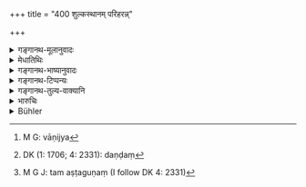 +++
title = "400 शुल्कस्थानम् परिहरन्न्"

+++

<details><summary>गङ्गानथ-मूलानुवादः</summary>

If one who buts and sells avoids a custom-house, and at the improper time, or makes a wrong statement in counting,—he shall be made to pay a fine eight times the amount evaded.—(400)
</details>

<details><summary>मेधातिथिः</summary>

**क्रयविक्रयी** वाणिजक[^३५७] उच्यते । **शुल्कस्थानं परिहरन्** उत्पथेन गच्छन्, **अकाले** वा रात्रौ शुल्काध्यक्षेषु गतेषु । **संख्याने मिथावादी** न्यूनं कथयति गणनायाम् । उपलक्षणं चैतत् संख्यानम् । तेन प्रच्छादने ऽप्य् एष एव विधिः । **दाप्यो ऽष्टगुणम् अत्ययं** दन्डः[^३५८] । यावद् अपह्नुते तावदष्टगुणम्, यावान् वा तस्यापह्नुतस्योचितः शुल्कस् तदष्टगुणं[^३५९] दाप्यः । आद्यम् एव युक्तम् । **अत्यय**शब्दो हि तत्र समञ्जसः, तद्धेतुत्वाद् द्रव्ये ।


[^३५९]:
     M G J: tam aṣṭaguṇaṃ (I follow DK 4: 2331)


[^३५८]:
     DK (1: 1706; 4: 2331): daṇḍaṃ


[^३५७]:
     M G: vāṇijya

<u>अन्ये</u> त्व् **अकाले क्रयविक्रयी**[^३६०] इति संबन्धं कुर्वन्ति । अकालश् चागृहीते शुल्के रहसि वा प्रतिषेधो ऽयम् ॥ ८.४०० ॥
</details>

<details><summary>गङ्गानथ-भाष्यानुवादः</summary>

‘*Who buys and sells*’—*i.e*., the trader.

‘*Who avoids the custom-house*’—by taking to unfrequented roads.

‘*At the improper time*’—at night, when the custom-officers have gone away.

‘*Who makes a wrong statement in counting*,’—when counting the articles, if he mentions a figure larger than the actual one. ‘Counting’ is mentioned only by way of illustration; hence the same rule applies to case of *concealment* also.

Such a man should be made to pay a fine ‘*eight times the amount evaded*’;—*i.e*., eight times the value of the articles that he conceals; or eight times the duty that he tries to evade. The former is more reasonable; as ‘evading’ would be more applicable to the
*articles*.

Others have offered the construction—‘*who buys and sells at the improper time*’;—this would he a prohibition of carrying on transactions before the duty has been paid, or in secret.—(400)
</details>

<details><summary>गङ्गानथ-टिप्पन्यः</summary>

This verse is quoted in *Vivādaratnākara* (p. 297), which adds the following notes:—‘*Śulka*’ is the duty realised by the king on all sales and purchases,—the ‘*sthānas*’ of this are the customs-outposts established by the king on rivers, in cities, on mountains, and so forth;—when themerchant reaches these out-posts, he should pay the custom; he should never seek to avoid their payment by going by untrodden tracks;—if with a view to avoiding customs-outposts, the merchant should seek to carry on his sale and purchases at the improper time—*e.g*., at night,—or if he declares his goods falsely,—then he should be made to pay a fine which is eight times the value of the commodity in question.

It is quoted in *Vyavahāra-Bālambhaṭṭī*, (p. 955).
</details>

<details><summary>गङ्गानथ-तुल्य-वाक्यानि</summary>

*Yājñvalkya* (2.262).—‘A. traitor who makes a false declaration of the
measure of his commodity, or who evades the customs outpost, or who buys and sells fraudulently, should be made to pay eight times the value of the merchandise.’

*Nārada* (Aparārka, p. 834).—(Same as Manu.)

*Viṣṇu* (Do.).—‘If a trader tries to evade the payment of duty he shall
have his entire goods confiscated.’

*Bṛhaspati* (Do.).—‘On arriving at the customs-office the trader shall
pay the proper duty, and shall never evade it, as this is meant to be an offering to the King.’

*Śaṅkha-Likhita* (Vivādaratnākara, p. 298).—‘The trader who uses false
weights and measures incurs the penalty of having his limbs cut off, or some corporal punishment.’
</details>

<details><summary>भारुचिः</summary>

कः शक्ष्यति काले दिवा शुल्कस्थानं परिहर्तुम् इति स्वभावसिद्धं कालम् अनुवदति । न त्व् एतेन ततो ऽन्यकालो ऽभ्यनुज्ञायते, दिवाकाले परिहरतो न दोष इति । शुल्कम् अष्टगुणं दाप्यम् । तथा यावती संख्या तावतीम् अप्य् अष्टगुणां दापयेत् मिथावचनेन । आगमोपयोगौ द्रव्यस्यानियताव् इतीदम् उच्यते ॥ ८.३९८ ॥
</details>

<details><summary>Bühler</summary>

400	He who avoids a custom-house (or a toll), he who buys or sells at an improper time, or he who makes a false statement in enumerating (his goods), shall be fined eight times (the amount of duty) which he tried to evade.
</details>
